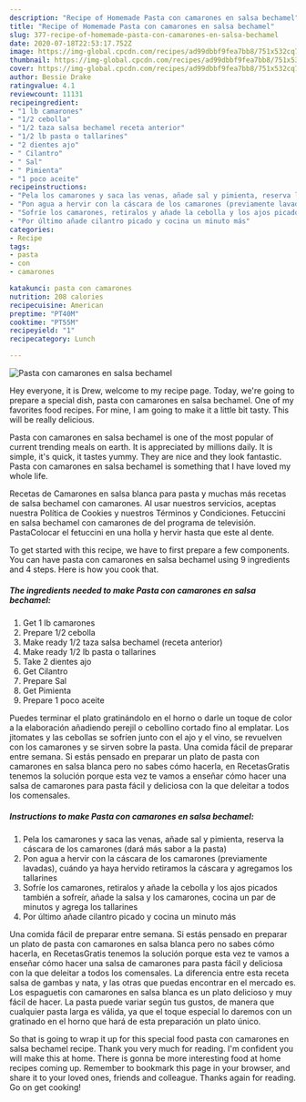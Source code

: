 ```yaml
---
description: "Recipe of Homemade Pasta con camarones en salsa bechamel"
title: "Recipe of Homemade Pasta con camarones en salsa bechamel"
slug: 377-recipe-of-homemade-pasta-con-camarones-en-salsa-bechamel
date: 2020-07-18T22:53:17.752Z
image: https://img-global.cpcdn.com/recipes/ad99dbbf9fea7bb8/751x532cq70/pasta-con-camarones-en-salsa-bechamel-foto-principal.jpg
thumbnail: https://img-global.cpcdn.com/recipes/ad99dbbf9fea7bb8/751x532cq70/pasta-con-camarones-en-salsa-bechamel-foto-principal.jpg
cover: https://img-global.cpcdn.com/recipes/ad99dbbf9fea7bb8/751x532cq70/pasta-con-camarones-en-salsa-bechamel-foto-principal.jpg
author: Bessie Drake
ratingvalue: 4.1
reviewcount: 11131
recipeingredient:
- "1 lb camarones"
- "1/2 cebolla"
- "1/2 taza salsa bechamel receta anterior"
- "1/2 lb pasta o tallarines"
- "2 dientes ajo"
- " Cilantro"
- " Sal"
- " Pimienta"
- "1 poco aceite"
recipeinstructions:
- "Pela los camarones y saca las venas, añade sal y pimienta, reserva la cáscara de los camarones (dará más sabor a la pasta)"
- "Pon agua a hervir con la cáscara de los camarones (previamente lavadas), cuándo ya haya hervido retiramos la cáscara y agregamos los tallarines"
- "Sofríe los camarones, retiralos y añade la cebolla y los ajos picados también a sofreír, añade la salsa y los camarones, cocina un par de minutos y agrega los tallarines"
- "Por último añade cilantro picado y cocina un minuto más"
categories:
- Recipe
tags:
- pasta
- con
- camarones

katakunci: pasta con camarones 
nutrition: 208 calories
recipecuisine: American
preptime: "PT40M"
cooktime: "PT55M"
recipeyield: "1"
recipecategory: Lunch

---
```



![Pasta con camarones en salsa bechamel](https://img-global.cpcdn.com/recipes/ad99dbbf9fea7bb8/751x532cq70/pasta-con-camarones-en-salsa-bechamel-foto-principal.jpg)

Hey everyone, it is Drew, welcome to my recipe page. Today, we're going to prepare a special dish, pasta con camarones en salsa bechamel. One of my favorites food recipes. For mine, I am going to make it a little bit tasty. This will be really delicious.

Pasta con camarones en salsa bechamel is one of the most popular of current trending meals on earth. It is appreciated by millions daily. It is simple, it's quick, it tastes yummy. They are nice and they look fantastic. Pasta con camarones en salsa bechamel is something that I have loved my whole life.

Recetas de Camarones en salsa blanca para pasta y muchas más recetas de salsa bechamel con camarones. Al usar nuestros servicios, aceptas nuestra Política de Cookies y nuestros Términos y Condiciones. Fetuccini en salsa bechamel con camarones de del programa de televisión. PastaColocar el fetuccini en una holla y hervir hasta que este al dente.


To get started with this recipe, we have to first prepare a few components. You can have pasta con camarones en salsa bechamel using 9 ingredients and 4 steps. Here is how you cook that.

<!--inarticleads1-->

##### The ingredients needed to make Pasta con camarones en salsa bechamel:

1. Get 1 lb camarones
1. Prepare 1/2 cebolla
1. Make ready 1/2 taza salsa bechamel (receta anterior)
1. Make ready 1/2 lb pasta o tallarines
1. Take 2 dientes ajo
1. Get  Cilantro
1. Prepare  Sal
1. Get  Pimienta
1. Prepare 1 poco aceite


Puedes terminar el plato gratinándolo en el horno o darle un toque de color a la elaboración añadiendo perejil o cebollino cortado fino al emplatar. Los jitomates y las cebollas se sofríen junto con el ajo y el vino, se revuelven con los camarones y se sirven sobre la pasta. Una comida fácil de preparar entre semana. Si estás pensado en preparar un plato de pasta con camarones en salsa blanca pero no sabes cómo hacerla, en RecetasGratis tenemos la solución porque esta vez te vamos a enseñar cómo hacer una salsa de camarones para pasta fácil y deliciosa con la que deleitar a todos los comensales. 

<!--inarticleads2-->

##### Instructions to make Pasta con camarones en salsa bechamel:

1. Pela los camarones y saca las venas, añade sal y pimienta, reserva la cáscara de los camarones (dará más sabor a la pasta)
1. Pon agua a hervir con la cáscara de los camarones (previamente lavadas), cuándo ya haya hervido retiramos la cáscara y agregamos los tallarines
1. Sofríe los camarones, retiralos y añade la cebolla y los ajos picados también a sofreír, añade la salsa y los camarones, cocina un par de minutos y agrega los tallarines
1. Por último añade cilantro picado y cocina un minuto más


Una comida fácil de preparar entre semana. Si estás pensado en preparar un plato de pasta con camarones en salsa blanca pero no sabes cómo hacerla, en RecetasGratis tenemos la solución porque esta vez te vamos a enseñar cómo hacer una salsa de camarones para pasta fácil y deliciosa con la que deleitar a todos los comensales. La diferencia entre esta receta salsa de gambas y nata, y las otras que puedas encontrar en el mercado es. Los espaguetis con camarones en salsa blanca es un plato delicioso y muy fácil de hacer. La pasta puede variar según tus gustos, de manera que cualquier pasta larga es válida, ya que el toque especial lo daremos con un gratinado en el horno que hará de esta preparación un plato único. 

So that is going to wrap it up for this special food pasta con camarones en salsa bechamel recipe. Thank you very much for reading. I'm confident you will make this at home. There is gonna be more interesting food at home recipes coming up. Remember to bookmark this page in your browser, and share it to your loved ones, friends and colleague. Thanks again for reading. Go on get cooking!
